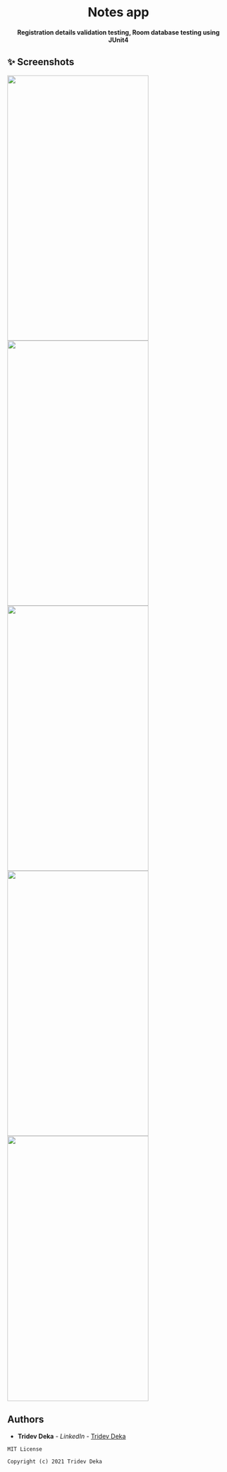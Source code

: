 <h1 align="center">Notes app</h1>
<h4 align="center">
  Registration details validation testing, Room database testing using JUnit4
</h4>

  

## ✨ Screenshots




<img src="https://user-images.githubusercontent.com/49573131/144797803-6e19d589-d090-411d-98bc-86af819675e2.jpg" width="320" height="600">          <img src="https://user-images.githubusercontent.com/49573131/144797812-0800aa24-bce3-4a7a-9e90-cea60c9e7635.jpg" width="320" height="600">          <img src="https://user-images.githubusercontent.com/49573131/144797819-c606dde3-3122-43f4-b28b-8b1e981141db.jpg" width="320" height="600">          <img src="https://user-images.githubusercontent.com/49573131/144797827-7e6b17c5-fa4c-41b7-8725-c845147a50f4.jpg" width="320" height="600">          <img src="https://user-images.githubusercontent.com/49573131/144797835-ebabc5c3-5a43-4d34-bb54-171df10161d7.jpg" width="320" height="600">




## Authors

* **Tridev Deka** - *LinkedIn* - [Tridev Deka](https://www.linkedin.com/in/tridev-deka/)

```
MIT License

Copyright (c) 2021 Tridev Deka
```
